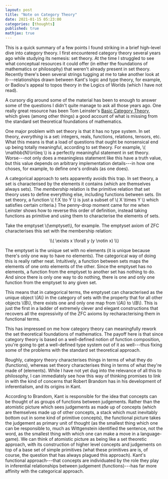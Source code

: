 ```yaml
---
layout: post
title: "Note on Category Theory"
date: 2021-01-15 05:23:00
categories: [thoughts]
published: true
mathjax: true
---
```


This is a quick summary of a few points I found striking in a brief high-level dive into category theory. I first encountered category theory several years ago while studying its nemesis: set theory. At the time I struggled to see what conceptual resources it could offer (in either the foundations of mathematics or philosophy) that weren't already present in set theory. Recently there's been several strings tugging at me to take another look at it---relationships drawn between Kant's logic and type theory, for example, or Badiou's appeal to topos theory in the Logics of Worlds (which I have not read).

A cursory dig around some of the material has been to enough to answer some of the questions I didn't quite manage to ask all those years ago. One really great resource has been Tom Leinster's [Basic Category Theory](https://arxiv.org/pdf/1612.09375.pdf), which gives (among other things) a good account of what is missing from the standard set theoretical foundations of mathematics.

One major problem with set theory is that it has no type system. In set theory, _everything_ is a set: integers, reals, functions, relations, tensors, etc. What this means is that a load of questions that ought be nonsensical end up being totally meaningful, according to set theory. For example, \\( \mathbb{N}\in\leq \\) is a perfectly meaningful statement in set theory. Worse---not only does a meaningless statement like this have a truth value, but this value depends on arbitrary implementation details---in how one choses, for example, to define one's ordinals (as one does).

A categorical approach to sets apparently avoids this trap. In set theory, a set is characterised by the elements it contains (which are themselves always sets). The _membership_ relation is the primitive relation that set theory uses to define everything else, including functions between sets. (In set theory, a function \\( f:X \to Y \\) is just a subset of \\( X \times Y \\) which satisfies certain criteria.) The penny-drop moment came for me when Leinster shows how to reverse this order of definition, instead taking functions as primitive and using them to characterise the elements of sets.

Take the emptyset \\(\emptyset\\), for example. The emptyset axiom of ZFC characterises this set with the membership relation:

<p align="center" markdown="1"> \\( \exists x \forall y (y \notin x) \\)</p>

The emptyset is the unique set with no elements (it is unique because there's only one way to have no elements). The categorical way of doing this is really rather neat. Intuitively, a function between sets maps the elements of one onto elements of the other. Since the emptyset has no elements, a function from the emptyset to another set has nothing to do. And since there is only one way to do nothing, there is one and only one function from the emptyset to any given set.

This means that in categorical terms, the emptyset can characterised as the unique object \\(A\\) in the category of sets with the property that for all other objects \\(B\\), there exists one and only one map from \\(A\\) to \\(B\\). This is just the first in a ladder of extremely clever and elegant constructions that recovers all the expressivity of the ZFC axioms by recharacterising them in functional terms.

This has impressed on me how category theory can meaningfully rework the set theoretical foundations of mathematics. The payoff here is that since category theory is based on a well-defined notion of function composition, you're going to get a well-defined type system out of it as well---thus fixing some of the problems with the standard set theoretical approach.

Roughly, category theory characterises things in terms of what they do (functions), whereas set theory characterises thing in terms of what they're made of (elements). While I have not yet dug into the relevance of all this to philosophy, I can  immediately see how this way of thinking promises to link in with the kind of concerns that Robert Brandom has in his development of inferentialism, and its origins in Kant.

According to Brandom, Kant is responsible for the idea that concepts can be thought of as groups of functions between judgements. Rather than the atomistic picture which sees judgements as made up of concepts (which are themselves made up of other concepts, a stack which must inevitably bottom out in some kind of primitive concepts), the functional picture takes the judgement as primary unit of thought (as the smallest thing which one can be responsible to, much as Wittgenstein identified the sentence, not the word, as the smallest thing with which one can make a move in a language-game). We can think of atomistic picture as being like a set theoretic approach, with its construction of higher level concepts and judgements on top of a base set of simple primitives (what these primitives are is, of course, the question that has always plagued this approach). Kant's functional approach---that concepts are individuated by the role they play in inferential relationships between judgement (functions)---has far more affinity with the categorical approach.

